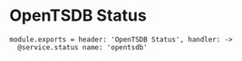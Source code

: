 
# OpenTSDB Status

    module.exports = header: 'OpenTSDB Status', handler: ->
      @service.status name: 'opentsdb'
